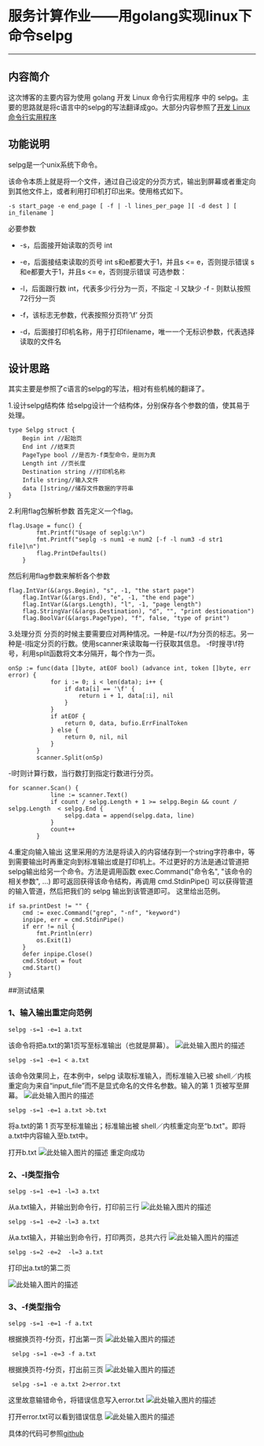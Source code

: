 # 服务计算作业——用golang实现linux下命令selpg



---
## 内容简介
这次博客的主要内容为使用 golang 开发  Linux 命令行实用程序 中的 selpg。主要的思路就是将c语言中的selpg的写法翻译成go。大部分内容参照了[开发 Linux 命令行实用程序][1]

##  功能说明
selpg是一个unix系统下命令。

该命令本质上就是将一个文件，通过自己设定的分页方式，输出到屏幕或者重定向到其他文件上，或者利用打印机打印出来。使用格式如下。

    -s start_page -e end_page [ -f | -l lines_per_page ][ -d dest ] [ in_filename ]


必要参数

 - -s，后面接开始读取的页号 int
 - -e，后面接结束读取的页号 int s和e都要大于1，并且s <= e，否则提示错误
s和e都要大于1，并且s <= e，否则提示错误
可选参数：

 - -l，后面跟行数 int，代表多少行分为一页，不指定 -l 又缺少 -f  -
则默认按照72行分一页
 - -f，该标志无参数，代表按照分页符’\f’ 分页
 - -d，后面接打印机名称，用于打印filename，唯一一个无标识参数，代表选择读取的文件名



## 设计思路
其实主要是参照了c语言的selpg的写法，相对有些机械的翻译了。

1.设计selpg结构体
给selpg设计一个结构体，分别保存各个参数的值，使其易于处理。

    type Selpg struct {
    	Begin int //起始页
    	End int //结束页
    	PageType bool //是否为-f类型命令，是则为真
    	Length int //页长度
    	Destination string //打印机名称
    	Infile string//输入文件
    	data []string//储存文件数据的字符串
    }


2.利用flag包解析参数
首先定义一个flag。

    flag.Usage = func() {
    		fmt.Printf("Usage of seplg:\n")
    		fmt.Printf("seplg -s num1 -e num2 [-f -l num3 -d str1 file]\n")
    		flag.PrintDefaults()
    	}
然后利用flag参数来解析各个参数

    flag.IntVar(&(args.Begin), "s", -1, "the start page")
    	flag.IntVar(&(args.End), "e", -1, "the end page")
    	flag.IntVar(&(args.Length), "l", -1, "page length")
    	flag.StringVar(&(args.Destination), "d", "", "print destionation")
    	flag.BoolVar(&(args.PageType), "f", false, "type of print")

3.处理分页
分页的时候主要需要应对两种情况。一种是-f以/f为分页的标志。另一种是-l指定分页的行数。使用scanner来读取每一行获取其信息。
-f时搜寻\f符号，利用split函数将文本分隔开，每个作为一页。

    onSp := func(data []byte, atEOF bool) (advance int, token []byte, err error) {
    			for i := 0; i < len(data); i++ {
    				if data[i] == '\f' {
    					return i + 1, data[:i], nil
    				}
    			}
    			if atEOF {
    				return 0, data, bufio.ErrFinalToken
    			} else {
    				return 0, nil, nil
    			}
    		}
    		scanner.Split(onSp)

-l时则计算行数，当行数打到指定行数进行分页。

    for scanner.Scan() {
    			line := scanner.Text()
    			if count / selpg.Length + 1 >= selpg.Begin && count / selpg.Length  < selpg.End {
    				selpg.data = append(selpg.data, line)
    			}
    			count++
    		}


4.重定向输入输出
这里采用的方法是将读入的内容储存到一个string字符串中，等到需要输出时再重定向到标准输出或是打印机上。不过更好的方法是通过管道把selpg输出给另一个命令。方法是调用函数 exec.Command("命令名", "该命令的相关参数", ...) 即可返回获得该命令结构，再调用 cmd.StdinPipe() 可以获得管道的输入管道，然后把我们的 selpg 输出到该管道即可。 这里给出范例。

    if sa.printDest != "" {
        cmd := exec.Command("grep", "-nf", "keyword")
        inpipe, err = cmd.StdinPipe()
        if err != nil {
            fmt.Println(err)
            os.Exit(1)
        }
        defer inpipe.Close()
        cmd.Stdout = fout
        cmd.Start()
    }








##测试结果

### 1、输入输出重定向范例

 `selpg -s=1 -e=1 a.txt`

该命令将把a.txt的第1页写至标准输出（也就是屏幕）。
![此处输入图片的描述][2]

    selpg -s=1 -e=1 < a.txt
该命令效果同上，在本例中，selpg 读取标准输入，而标准输入已被 shell／内核重定向为来自“input_file”而不是显式命名的文件名参数。输入的第 1 页被写至屏幕。
![此处输入图片的描述][3]

 
    selpg -s=1 -e=1 a.txt >b.txt 

将a.txt的第 1 页写至标准输出；标准输出被 shell／内核重定向至“b.txt"。即将a.txt中内容输入至b.txt中。

打开b.txt
![此处输入图片的描述][4]
重定向成功

### 2、-l类型指令

    selpg -s=1 -e=1 -l=3 a.txt  

从a.txt输入，并输出到命令行，打印前三行
![此处输入图片的描述][5]


    selpg -s=1 -e=2 -l=3 a.txt  
从a.txt输入，并输出到命令行，打印两页，总共六行
![此处输入图片的描述][6]

    selpg -s=2 -e=2  -l=3 a.txt  
打印出a.txt的第二页

![此处输入图片的描述][7]

### 3、-f类型指令
    selpg -s=1 -e=1 -f a.txt
根据换页符-f分页，打出第一页
![此处输入图片的描述][8]

  

     selpg -s=1 -e=3 -f a.txt
根据换页符-f分页，打出前三页
![此处输入图片的描述][9]

     selpg -s=1 -e a.txt 2>error.txt
这里故意输错命令，将错误信息写入error.txt
![此处输入图片的描述][10]
     
打开error.txt可以看到错误信息
![此处输入图片的描述][11]


具体的代码可参照[github][12]


  [1]: https://www.ibm.com/developerworks/cn/linux/shell/clutil/index.html
  [2]: https://i.loli.net/2018/10/10/5bbdaf97138d4.png
  [3]: https://i.loli.net/2018/10/10/5bbdb1145b384.png
  [4]: https://i.loli.net/2018/10/11/5bbf28495187e.png
  [5]: https://i.loli.net/2018/10/11/5bbf2a450f022.png
  [6]: https://i.loli.net/2018/10/11/5bbf2aa41bf21.png
  [7]: https://i.loli.net/2018/10/11/5bbf2c81a05c4.png
  [8]: https://i.loli.net/2018/10/11/5bbf2e25502b0.png
  [9]: https://i.loli.net/2018/10/11/5bbf2e734e414.png
  [10]: https://i.loli.net/2018/10/11/5bbf2f2b49a67.png
  [11]: https://i.loli.net/2018/10/11/5bbf2f5932241.png
  [12]: https://github.com/stwie2k/selpg
